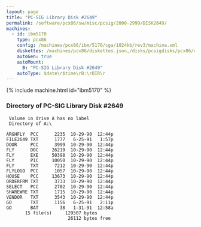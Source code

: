 ```yaml
---
layout: page
title: "PC-SIG Library Disk #2649"
permalink: /software/pcx86/sw/misc/pcsig/2000-2999/DISK2649/
machines:
  - id: ibm5170
    type: pcx86
    config: /machines/pcx86/ibm/5170/cga/1024kb/rev3/machine.xml
    diskettes: /machines/pcx86/diskettes.json,/disks/pcsigdisks/pcx86/diskettes.json
    autoGen: true
    autoMount:
      B: "PC-SIG Library Disk #2649"
    autoType: $date\r$time\rB:\rDIR\r
---
```


{% include machine.html id="ibm5170" %}

### Directory of PC-SIG Library Disk #2649

     Volume in drive A has no label
     Directory of A:\

    ARGHFLY  PCC      2235  10-29-90  12:44p
    FILE2649 TXT      1777   6-25-91   1:57p
    DOOR     PCC      3999  10-29-90  12:44p
    FLY      DOC     26219  10-29-90  12:44p
    FLY      EXE     50398  10-29-90  12:44p
    FLY      PIC     10050  10-29-90  12:44p
    FLY      TXT      7212  10-29-90  12:44p
    FLYLOGO  PCC      1057  10-29-90  12:44p
    HOUSE    PCC     13673  10-29-90  12:44p
    ORDERFRM TXT      3733  10-29-90  12:44p
    SELECT   PCC      2702  10-29-90  12:44p
    SHAREWRE TXT      1715  10-29-90  12:44p
    VENDOR   TXT      3543  10-29-90  12:44p
    GO       TXT      1156   6-25-91   2:11p
    GO       BAT        38   1-31-91  12:58a
           15 file(s)     129507 bytes
                           26112 bytes free
